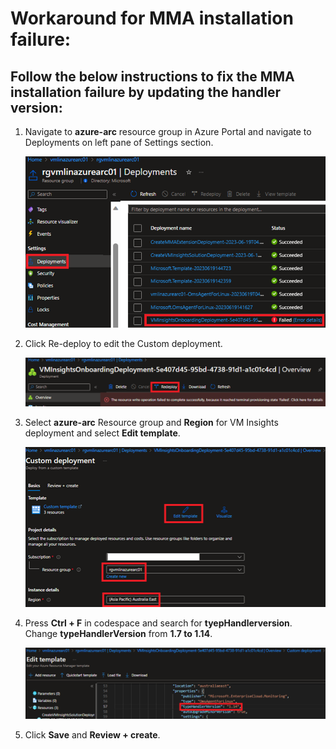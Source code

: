 # Workaround for MMA installation failure:

## Follow the below instructions to fix the MMA installation failure by updating the handler version:

1. Navigate to **azure-arc** resource group in Azure Portal and navigate to Deployments on left pane of Settings section.

   ![](.././media/wa1.png)
   
2. Click Re-deploy to edit the Custom deployment.

   ![](.././media/wa2.png)

3. Select **azure-arc** Resource group and **Region** for VM Insights deployment and select **Edit template**.

   ![](.././media/wa3.png)

4. Press **Ctrl + F** in codespace and search for **tyepHandlerversion**. Change **typeHandlerVersion** from **1.7 to 1.14**.

   ![](.././media/wa4.png)

5. Click **Save** and **Review + create**.
